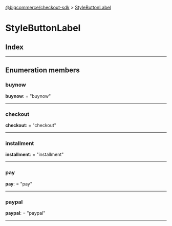 [@bigcommerce/checkout-sdk](../README.md) > [StyleButtonLabel](../enums/stylebuttonlabel.md)

# StyleButtonLabel

## Index

---

## Enumeration members

<a id="buynow"></a>

###  buynow

**buynow**:  = "buynow"

___
<a id="checkout"></a>

###  checkout

**checkout**:  = "checkout"

___
<a id="installment"></a>

###  installment

**installment**:  = "installment"

___
<a id="pay"></a>

###  pay

**pay**:  = "pay"

___
<a id="paypal"></a>

###  paypal

**paypal**:  = "paypal"

___

